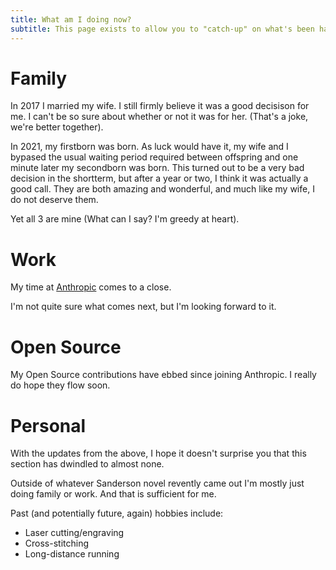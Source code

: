 ```yaml
---
title: What am I doing now?
subtitle: This page exists to allow you to "catch-up" on what's been happening since we last met/chatted/whatever.
---
```


# Family

In 2017 I married my wife. I still firmly believe it was a good decisison for me. I can't be so sure about whether or not it was for her. (That's a joke, we're better together).

In 2021, my firstborn was born. As luck would have it, my wife and I bypased the usual waiting period required between offspring and one minute later my secondborn was born.
This turned out to be a very bad decision in the shortterm, but after a year or two, I think it was actually a good call.
They are both amazing and wonderful, and much like my wife, I do not deserve them.

Yet all 3 are mine (What can I say? I'm greedy at heart).

# Work

My time at [Anthropic](https://www.anthropic.com/) comes to a close.

I'm not quite sure what comes next, but I'm looking forward to it.

# Open Source

My Open Source contributions have ebbed since joining Anthropic. I really do hope they flow soon.

# Personal

With the updates from the above, I hope it doesn't surprise you that this section has dwindled to almost none.

Outside of whatever Sanderson novel revently came out I'm mostly just doing family or work. And that is sufficient for me.

Past (and potentially future, again) hobbies include:

- Laser cutting/engraving
- Cross-stitching
- Long-distance running
